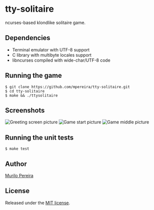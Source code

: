 # tty-solitaire
  ncurses-based klondlike solitaire game.

## Dependencies
  - Terminal emulator with UTF-8 support
  - C library with multibyte locales support
  - libncurses compiled with wide-char/UTF-8 code

## Running the game
    $ git clone https://github.com/mpereira/tty-solitaire.git
    $ cd tty-solitaire
    $ make && ./ttysolitaire

## Screenshots
![Greeting screen picture](http://dl.dropbox.com/u/14256545/tty_solitaire_screenshot_shadowed_0.png)
![Game start picture](http://dl.dropbox.com/u/14256545/tty_solitaire_screenshot_shadowed_1.png)
![Game middle picture](http://dl.dropbox.com/u/14256545/tty_solitaire_screenshot_shadowed_2.png)

## Running the unit tests
    $ make test

## Author
   [Murilo Pereira](http://murilopereira.com)

## License
   Released under the
   [MIT license](http://github.com/mpereira/embratel/blob/master/MIT-LICENSE).
